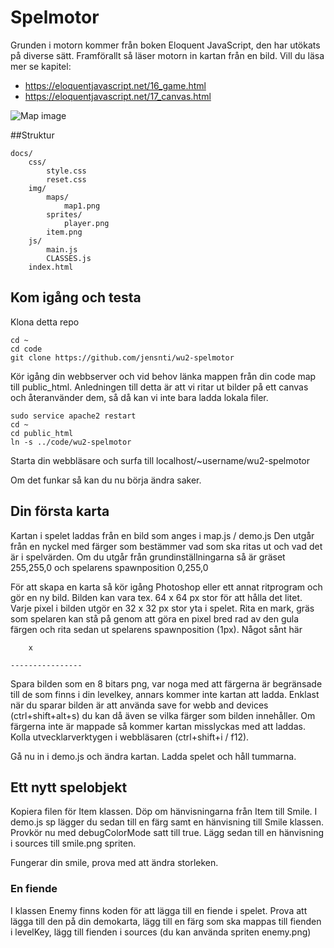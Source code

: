 # Spelmotor

Grunden i motorn kommer från boken Eloquent JavaScript, den har utökats på diverse sätt.
Framförallt så läser motorn in kartan från en bild.
Vill du läsa mer se kapitel:

* https://eloquentjavascript.net/16_game.html
* https://eloquentjavascript.net/17_canvas.html

![Map image](https://raw.githubusercontent.com/jensnti/wu2-spelmotor/master/docs/img/maps/map1.png)

##Struktur

    docs/
        css/
            style.css
            reset.css
        img/
            maps/
                map1.png
            sprites/
                player.png
            item.png
        js/
            main.js
            CLASSES.js
        index.html

## Kom igång och testa

Klona detta repo

    cd ~
    cd code
    git clone https://github.com/jensnti/wu2-spelmotor

Kör igång din webbserver och vid behov länka mappen från din code map till public_html.
Anledningen till detta är att vi ritar ut bilder på ett canvas och återanvänder dem, så då kan vi inte bara
ladda lokala filer.

    sudo service apache2 restart
    cd ~
    cd public_html
    ln -s ../code/wu2-spelmotor

Starta din webbläsare och surfa till localhost/~username/wu2-spelmotor

Om det funkar så kan du nu börja ändra saker.

## Din första karta

Kartan i spelet laddas från en bild som anges i map.js / demo.js
Den utgår från en nyckel med färger som bestämmer vad som ska ritas ut och vad det är i spelvärden.
Om du utgår från grundinställningarna så är gräset 255,255,0 och spelarens spawnposition 0,255,0

För att skapa en karta så kör igång Photoshop eller ett annat ritprogram och gör en ny bild.
Bilden kan vara tex. 64 x 64 px stor för att hålla det litet. Varje pixel i bilden utgör en 32 x 32 px stor yta i spelet.
Rita en mark, gräs som spelaren kan stå på genom att göra en pixel bred rad av den gula färgen och rita sedan ut spelarens spawnposition (1px).
Något sånt här

        x
    
    ----------------

Spara bilden som en 8 bitars png, var noga med att färgerna är begränsade till de som finns i din levelkey, annars kommer inte kartan att ladda.
Enklast när du sparar bilden är att använda save for webb and devices (ctrl+shift+alt+s) du kan då även se vilka färger som bilden innehåller.
Om färgerna inte är mappade så kommer kartan misslyckas med att laddas. Kolla utvecklarverktygen i webbläsaren (ctrl+shift+i / f12).

Gå nu in i demo.js och ändra kartan.
Ladda spelet och håll tummarna.

## Ett nytt spelobjekt

Kopiera filen för Item klassen. Döp om hänvisningarna från Item till Smile.
I demo.js sp lägger du sedan till en färg samt en hänvisning till Smile klassen.
Provkör nu med debugColorMode satt till true. Lägg sedan till en hänvisning i
sources till smile.png spriten.

Fungerar din smile, prova med att ändra storleken.

### En fiende

I klassen Enemy finns koden för att lägga till en fiende i spelet. Prova att lägga till den på din demokarta,
lägg till en färg som ska mappas till fienden i levelKey, lägg till fienden i sources (du kan använda spriten enemy.png)